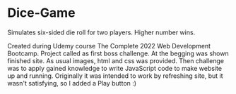 # Dice-Game

Simulates six-sided die roll for two players. Higher number wins.

Created during Udemy course The Complete 2022 Web Development Bootcamp. Project called as first boss challenge. At the begging was shown finished site. As usual images, html and css was provided. Then challenge was to apply gained knowledge to write JavaScript code to make website up and running. Originally it was intended to work by refreshing site, but it wasn't satisfying, so I added a Play button :)
